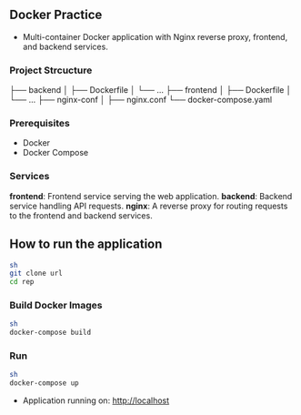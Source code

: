 ## Docker Practice
- Multi-container Docker application with Nginx reverse proxy, frontend, and backend services.

### Project Strcucture

├── backend
│   ├── Dockerfile
│   └── ...
├── frontend
│   ├── Dockerfile
│   └── ...
├── nginx-conf
│   ├── nginx.conf
└── docker-compose.yaml

### Prerequisites
- Docker
- Docker Compose

### Services
**frontend**: Frontend service serving the web application.
**backend**: Backend service handling API requests.
**nginx**: A reverse proxy for routing requests to the frontend and backend services.

## How to run the application

```bash
sh
git clone url
cd rep
```
### Build Docker Images

```bash
sh
docker-compose build
```

### Run

```bash
sh
docker-compose up
```

- Application running on: [http://localhost](http://localhost)
